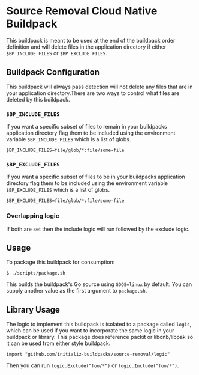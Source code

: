 # Source Removal Cloud Native Buildpack

This buildpack is meant to be used at the end of the buildpack order definition
and will delete files in the application directory if either
`$BP_INCLUDE_FILES` or `$BP_EXCLUDE_FILES`.

## Buildpack Configuration

This buildpack will always pass detection will not delete any files that are in
your application directory.There are two ways to control what files are deleted
by this buildpack.

### `$BP_INCLUDE_FILES`
If you want a specific subset of files to remain in your buildpacks application
directory flag them to be included using the environment variable
`$BP_INCLUDE_FILES` which is a list of globs.
```
$BP_INCLUDE_FILES=file/glob/*:file/some-file
```

### `$BP_EXCLUDE_FILES`
If you want a specific subset of files to be in your buildpacks application
directory flag them to be included using the environment variable
`$BP_EXCLUDE_FILES` which is a list of globs.
```
$BP_EXCLUDE_FILES=file/glob/*:file/some-file
```

### Overlapping logic
If both are set then the include logic will run followed by the exclude logic.

## Usage

To package this buildpack for consumption:

```
$ ./scripts/package.sh
```

This builds the buildpack's Go source using `GOOS=linux` by default. You can
supply another value as the first argument to `package.sh`.

## Library Usage

The logic to implement this buildpack is isolated to a package called `logic`, which can be used if you want to incorporate the same logic in  your buildpack or library. This package does reference packit or libcnb/libpak so it can be used from either style buildpack.

```
import "github.com/initializ-buildpacks/source-removal/logic"
```

Then you can run `logic.Exclude("foo/*")` or `logic.Include("foo/*")`.
